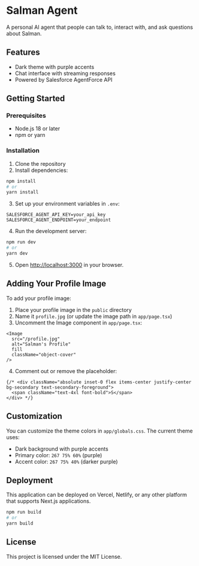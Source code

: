 # Salman Agent

A personal AI agent that people can talk to, interact with, and ask questions about Salman.

## Features

- Dark theme with purple accents
- Chat interface with streaming responses
- Powered by Salesforce AgentForce API

## Getting Started

### Prerequisites

- Node.js 18 or later
- npm or yarn

### Installation

1. Clone the repository
2. Install dependencies:

```bash
npm install
# or
yarn install
```

3. Set up your environment variables in `.env`:

```
SALESFORCE_AGENT_API_KEY=your_api_key
SALESFORCE_AGENT_ENDPOINT=your_endpoint
```

4. Run the development server:

```bash
npm run dev
# or
yarn dev
```

5. Open [http://localhost:3000](http://localhost:3000) in your browser.

## Adding Your Profile Image

To add your profile image:

1. Place your profile image in the `public` directory
2. Name it `profile.jpg` (or update the image path in `app/page.tsx`)
3. Uncomment the Image component in `app/page.tsx`:

```tsx
<Image 
  src="/profile.jpg" 
  alt="Salman's Profile" 
  fill 
  className="object-cover"
/>
```

4. Comment out or remove the placeholder:

```tsx
{/* <div className="absolute inset-0 flex items-center justify-center bg-secondary text-secondary-foreground">
  <span className="text-4xl font-bold">S</span>
</div> */}
```

## Customization

You can customize the theme colors in `app/globals.css`. The current theme uses:

- Dark background with purple accents
- Primary color: `267 75% 60%` (purple)
- Accent color: `267 75% 40%` (darker purple)

## Deployment

This application can be deployed on Vercel, Netlify, or any other platform that supports Next.js applications.

```bash
npm run build
# or
yarn build
```

## License

This project is licensed under the MIT License.